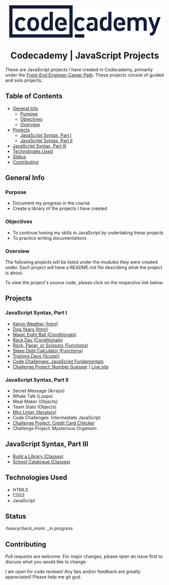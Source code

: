 <p align="center">
  <img src="./codecademy_logo.png" align="center"/>
</p>

<h1 align="center">Codecademy | JavaScript Projects</h1>

These are JavaScript projects I have created in Codecademy, primarily under the [Front-End Engineer Career Path](https://www.codecademy.com/learn/paths/front-end-engineer-career-path). These projects consist of guided and solo projects.

## Table of Contents <!-- omit in toc -->

- [General Info](#general-info)
  - [Purpose](#purpose)
  - [Objectives](#objectives)
  - [Overview](#overview)
- [Projects](#projects)
  - [JavaScript Syntax, Part I](#javascript-syntax-part-i)
  - [JavaScript Syntax, Part II](#javascript-syntax-part-ii)
- [JavaScript Syntax, Part III](#javascript-syntax-part-iii)
- [Technologies Used](#technologies-used)
- [Status](#status)
- [Contributing](#contributing)

## General Info

### Purpose

- Document my progress in the course
- Create a library of the projects I have created

### Objectives

- To continue honing my skills in JavaScript by undertaking these projects
- To practice writing documentations

### Overview

The following projects will be listed under the modules they were created under. Each project will have a README.md file describing what the project is about.

To view the project's source code, please click on the respective link below.

## Projects

### JavaScript Syntax, Part I

- [Kelvin Weather (Intro)](https://github.com/vivian-mca/JavaScript-Codecademy-Projects/tree/gh-pages/Kelvin%20Weather)
- [Dog Years (Intro)](https://github.com/vivian-mca/JavaScript-Codecademy-Projects/tree/gh-pages/Dog%20Years)
- [Magic Eight Ball (Conditionals)](https://github.com/vivian-mca/JavaScript-Codecademy-Projects/tree/gh-pages/Magic%20Eight%20Ball)
- [Race Day (Conditionals)](https://github.com/vivian-mca/JavaScript-Codecademy-Projects/tree/gh-pages/Race%20Day)
- [Rock, Paper, or Scissors (Functions)](https://github.com/vivian-mca/JavaScript-Codecademy-Projects/tree/gh-pages/Rock%2C%20Paper%2C%20or%20Scissors)
- [Sleep Debt Calculator (Functions)](https://github.com/vivian-mca/JavaScript-Codecademy-Projects/tree/gh-pages/Sleep%20Debt%20Calculator)
- [Training Days (Scope)](https://github.com/vivian-mca/JavaScript-Codecademy-Projects/tree/gh-pages/Training%20Days);
- [Code Challenges: JavaScript Fundamentals](https://github.com/vivian-mca/javascript-codecademy-projects/tree/gh-pages/Code%20Challenges%20-%20JavaScript%20Fundamentals)
- [Challenge Project: Number Guesser](https://github.com/vivian-mca/JavaScript-Codecademy-Projects/tree/gh-pages/Number%20Guesser) | [Live site](https://vivian-mca.github.io/javascript-codecademy-projects/Number%20Guesser/)

### JavaScript Syntax, Part II

- Secret Message (Arrays)
- Whale Talk (Loops)
- Meal Maker (Objects)
- Team Stats (Objects)
- [Mini Linter (Iterators)](https://github.com/vivian-mca/JavaScript-Codecademy-Projects/tree/gh-pages/Mini%20Linter)
- Code Challenges: Intermediate JavaScript
- [Challenge Project: Credit Card Checker](https://github.com/vivian-mca/javascript-codecademy-projects/tree/gh-pages/Credit%20Card%20Checker)
- Challenge Project: Mysterious Organism

## JavaScript Syntax, Part III

- [Build a Library (Classes)](https://github.com/vivian-mca/JavaScript-Codecademy-Projects/tree/gh-pages/Build%20a%20Library)
- [School Catalogue (Classes)](https://github.com/vivian-mca/JavaScript-Codecademy-Projects/tree/gh-pages/School%20Catalogue)

## Technologies Used

- HTML5
- CSS3
- JavaScript

## Status

:heavy*check_mark: \_in progress*

## Contributing

Pull requests are welcome. For major changes, please open an issue first to discuss what you would like to change.

I am open for code reviews! Any tips and/or feedback are greatly appreciated! Please help me git gud.
